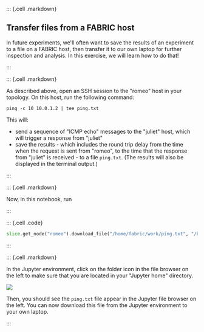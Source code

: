 

::: {.cell .markdown}
## Transfer files from a FABRIC host

In future experiments, we'll often want to save the results of an experiment to a file on a FABRIC host, then transfer it to our own laptop for further inspection and analysis. In this exercise, we will learn how to do that!

:::


::: {.cell .markdown}

As described above, open an SSH session to the "romeo" host in your topology. On this host, run the following command:

```
ping -c 10 10.0.1.2 | tee ping.txt
```

This will:

* send a sequence of "ICMP echo" messages to the "juliet" host, which will trigger a response from "juliet"
* save the results - which includes the round trip delay from the time when the request is sent from "romeo", to the time that the response from "juliet" is received - to a file `ping.txt`. (The results will also be displayed in the terminal output.) 

:::

::: {.cell .markdown}

Now, in this notebook, run

:::

::: {.cell .code}
```python
slice.get_node("romeo").download_file("/home/fabric/work/ping.txt", "/home/ubuntu/ping.txt")
```
:::

::: {.cell .markdown}

In the Jupyter environment, click on the folder icon in the file browser on the left to make sure that you are located in your "Jupyter home" directory. 

![](images/jup-fab-home-dir.png)



Then, you should see the `ping.txt` file appear in the Jupyter file browser on the left. You can now download this file from the Jupyter environment to your own laptop.

:::

